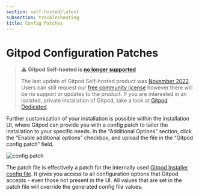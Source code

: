 ```yaml
---
section: self-hosted/latest
subsection: troubleshooting
title: Config Patches
---
```


# Gitpod Configuration Patches

> ⚠️ **Gitpod Self-hosted is [no longer supported](/blog/introducing-gitpod-dedicated)**
>
> The last update of Gitpod Self-hosted product was [November 2022](/changelog/november-self-hosted-release). Users can still request our [free community license](/community-license) however there will be no support or updates to the product. If you are interested in an isolated, private installation of Gitpod, take a look at [Gitpod Dedicated](/dedicated).

Further customization of your installation is possible within the installation UI, where Gitpod can provide you with a config patch to tailor the installation to your specific needs. In the “Additional Options” section, click the “Enable additional options” checkbox, and upload the file in the “Gitpod config patch” field.

![config patch](/images/docs/self-hosted/config-patch.png)

The patch file is effectively a patch for the internally used [Gitpod Installer config file](https://github.com/gitpod-io/gitpod/blob/main/install/installer/example-config.yaml). It gives you access to all configuration options that Gitpod accepts - even those not present in the UI. All values that are set in the patch file will override the generated config file values.
